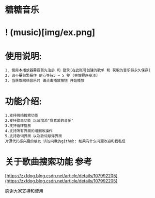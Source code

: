 
# 糖糖音乐
# ! (music)[img/ex.png]
# 使用说明:
    1. 使用本播放器需要首先注册 和 登录(在此账号创建的歌单 和 获取的音乐将永久保存)
    2. 请不要频繁操作 耐心等待3 ~ 5 秒 (害怕程序崩溃)
    3. 当获取网络音乐时 请点击播放按钮 开始播放 
# 功能介绍:
    1.支持网络搜索功能
    2.支持歌单功能 以及增添"我喜爱的音乐"
    3.支持循环播放
    4.支持所有界面的增删改操作
    5.支持歌词界面 以及歌词悬浮界面
    对源代码感兴趣的朋友 请访问我的github: 如果有什么问题欢迎和我私信
# 关于歌曲搜索功能 参考
[https://zxfdog.blog.csdn.net/article/details/107992205](https://zxfdog.blog.csdn.net/article/details/107992205)
    
感谢大家支持和使用
